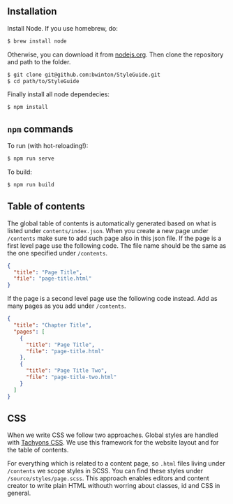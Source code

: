 ## Installation

Install Node. If you use homebrew, do:

```bash
$ brew install node
```

Otherwise, you can download it from [nodejs.org](http://nodejs.org/download/). Then clone the repository and path to the folder.

```bash
$ git clone git@github.com:bwinton/StyleGuide.git
$ cd path/to/StyleGuide
```

Finally install all node dependecies:

```bash
$ npm install
```

## `npm` commands

To run (with hot-reloading!):

```bash
$ npm run serve
```

To build:

```bash
$ npm run build
```

## Table of contents

The global table of contents is automatically generated based on what is listed under `contents/index.json`. When you create a new page under `/contents` make sure to add such page also in this json file. If the page is a first level page use the following code. The file name should be the same as the one specified under `/contents`.

```json
{
  "title": "Page Title",
  "file": "page-title.html"
}
```

If the page is a second level page use the following code instead. Add as  many pages as you add under `/contents`.

```json
{
  "title": "Chapter Title",
  "pages": [
    {
      "title": "Page Title",
      "file": "page-title.html"
    },
    {
      "title": "Page Title Two",
      "file": "page-title-two.html"
    }
  ]
}
```

## CSS

When we write CSS we follow two approaches. Global styles are handled with [Tachyons CSS](http://tachyons.io/). We use this framework for the website layout and for the table of contents.

For everything which is related to a content page, so `.html` files living under `/contents` we scope styles in SCSS. You can find these styles under `/source/styles/page.scss`. This approach enables editors and content creator to write plain HTML withouth worring about classes, id and CSS in general.

